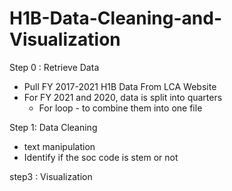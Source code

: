 # H1B-Data-Cleaning-and-Visualization

Step 0 : Retrieve Data
  * Pull FY 2017-2021 H1B Data From LCA Website
  * For FY 2021 and 2020, data is split into quarters
    *   For loop - to combine them into one file

Step 1: Data Cleaning
  * text manipulation
  * Identify if the soc code is stem or not



step3 : Visualization
